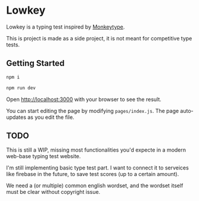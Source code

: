 # Lowkey

Lowkey is a typing test inspired by [Monkeytype](https://monkeytype.com/).

This is project is made as a side project, it is not meant for competitive type tests.

## Getting Started

```bash
npm i

npm run dev
```

Open [http://localhost:3000](http://localhost:3000) with your browser to see the result.

You can start editing the page by modifying `pages/index.js`. The page auto-updates as you edit the file.

## TODO

This is still a WIP, missing most functionalities you'd expecte in a modern web-base typing test website.

I'm still implementing basic type test part. I want to connect it to serveices like firebase in the future, to save test scores (up to a certain amount).

We need a (or multiple) common english wordset, and the wordset itself must be clear without copyright issue.
